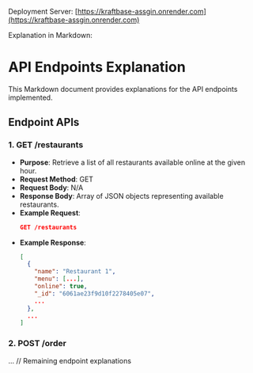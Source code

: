 Deployment Server: [https://kraftbase-assgin.onrender.com](https://kraftbase-assgin.onrender.com)

Explanation in Markdown:

# API Endpoints Explanation

This Markdown document provides explanations for the API endpoints implemented.

## Endpoint APIs

### 1. GET /restaurants
- **Purpose**: Retrieve a list of all restaurants available online at the given hour.
- **Request Method**: GET
- **Request Body**: N/A
- **Response Body**: Array of JSON objects representing available restaurants.
- **Example Request**:
  ```json
  GET /restaurants
  ```
- **Example Response**:
  ```json
  [
    {
      "name": "Restaurant 1",
      "menu": [...],
      "online": true,
      "_id": "6061ae23f9d10f2278405e07",
      ...
    },
    ...
  ]
  ```

### 2. POST /order
...
// Remaining endpoint explanations
```

